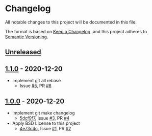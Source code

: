 # Changelog

All notable changes to this project will be documented in this file.

The format is based on [Keep a Changelog](https://keepachangelog.com/en/1.0.0/),
and this project adheres to [Semantic Versioning](https://semver.org/spec/v2.0.0.html).

## [Unreleased]

## [1.1.0] - 2020-12-20

- Implement git all rebase
    - Issue [#5](https://github.com/satosystems/git-subcommands/issues/5), PR [#6](https://github.com/satosystems/git-subcommands/pull/6)

## [1.0.0] - 2020-12-20

- Implement git make changelog
    - [5dcf9f7](https://github.com/satosystems/git-subcommands/commit/5dcf9f7), Issue [#3](https://github.com/satosystems/git-subcommands/issues/3), PR [#4](https://github.com/satosystems/git-subcommands/pull/4)
- Apply BSD License to this project
    - [4e73c4c](https://github.com/satosystems/git-subcommands/commit/4e73c4c), Issue [#1](https://github.com/satosystems/git-subcommands/issues/1), PR [#2](https://github.com/satosystems/git-subcommands/pull/2)

[Unreleased]: https://github.com/satosystems/git-subcommands/compare/1.1.0...HEAD
[1.1.0]: https://github.com/satosystems/git-subcommands/compare/1.0.0...1.1.0
[1.0.0]: https://github.com/satosystems/git-subcommands/releases/tag/1.0.0
